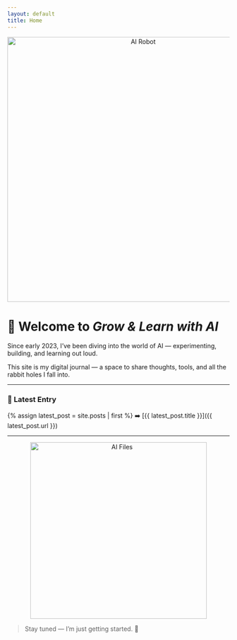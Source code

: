 ```yaml
---
layout: default
title: Home
---
```


<p align="center">
  <img src="/assets/images/robot.jpg" alt="AI Robot" width="600">
</p>

# 👋 Welcome to *Grow & Learn with AI*

Since early 2023, I’ve been diving into the world of AI — experimenting, building, and learning out loud.

This site is my digital journal — a space to share thoughts, tools, and all the rabbit holes I fall into.

---

### 📝 Latest Entry

{% assign latest_post = site.posts | first %}
➡️ [{{ latest_post.title }}]({{ latest_post.url }})

---

<p align="center">
  <img src="/assets/images/files.jpg" alt="AI Files" width="400">
</p>

> Stay tuned — I’m just getting started. 🚀
